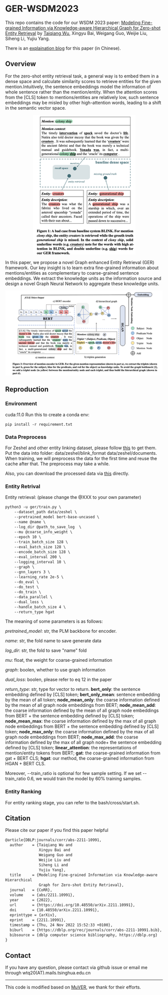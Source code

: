 # GER-WSDM2023
This repo contains the code for our WSDM 2023 paper:
[Modeling Fine-grained Information via Knowledge-aware Hierarchical Graph for Zero-shot Entity Retrieval](https://arxiv.org/pdf/2211.10991v1.pdf?_blank") by [Taiqiang Wu](https://wutaiqiang.github.io?_blank), Xingyu Bai, Weigang Guo, Weijie Liu, Siheng Li, Yujiu Yang.

There is an [explaination blog](https://zhuanlan.zhihu.com/p/587811299?_blank) for this paper (in Chinese).


## Overview
For the zero-shot entity retrieval task, a general way is to embed them in a dense space and calculate similarity scores to retrieve entities for the given mention.Intuitively, the sentence embeddings model the information of whole sentence rather than the mention/entity. When the attention scores from the [CLS] token to mentions/entities are relatively low, such sentence embeddings may be misled by other high-attention words, leading to a shift in the semantic vector space.

<!-- ![动机](motivation.png) -->
<div align=center>
<img src="motivation.png" style="zoom:50%" />
</div>

In this paper, we propose a novel Graph enhanced Entity Retrieval (GER) framework. Our key insight is to learn extra fine-grained information about mentions/entities as complementary to coarse-grained sentence embeddings. We extract the knowledge units as the information source and design a novel Graph Neural Network to aggregate these knowledge units.

![模型](model.png)

## Reproduction
### Environment
cuda:11.0
Run this to create a conda env:
```
pip install -r requirement.txt
```

### Data Preprocess

For Zeshel and other entity linking dataset, please follow [this](https://github.com/facebookresearch/BLINK?_blank) to get them. Put the data into folder: data/zeshel/blink_format  data/zeshel/documents. When training, we will preprocess the data for the first time and reuse the cache after that. The preprocess may take a while. 

Also, you can download the processed data via [this](https://pan.baidu.com/s/1hWIKYPVFqn0zxCJWwJlLgQ?pwd=y41r?_blank) directly.

### Entity Retrival

Entity retrieval: (please change the @XXX to your own parameter) 
```
python3 -u ger/train.py \
    --dataset_path data/zeshel \
    --pretrained_model bert-base-uncased \
    --name @name \
    --log_dir @path_to_save_log  \
    --mu @coarse_info_weight \
    --epoch 10 \
    --train_batch_size 128 \
    --eval_batch_size 128 \
    --encode_batch_size 128 \
    --eval_interval 200 \
    --logging_interval 10 \
    --graph \
    --gnn_layers 3 \
    --learning_rate 2e-5 \
    --do_eval \
    --do_test \
    --do_train \
    --data_parallel \
    --dual_loss \
    --handle_batch_size 4 \
    --return_type hgat 
```
The meaning of some parameters is as follows:

_pretrained_model_: str, the PLM backbone for encoder.

_name_: str, the fold name to save generate data

_log_dir_: str, the fold to save "name" fold

_mu_: float, the weight for coarse-grained information

_graph_: boolen, whether to use graph information

_dual_loss_: boolen, please refer to eq 12 in the paper

_return_type_: str, type for vector to return. __bert_only__: the sentence embedding defined by [CLS] token; __bert_only_mean__: sentence embedding by the mean of all token; __node_mean_only__: the coarse information defined by the mean of all graph node embeddings from BERT; __node_mean_add__: the coarse information defined by the mean of all graph node embeddings from BERT + the sentence embedding defined by [CLS] token; __node_mean_max__: the coarse information defined by the max of all graph node embeddings from BERT + the sentence embedding defined by [CLS] token; __node_max_only__: the coarse information defined by the max of all graph node embeddings from BERT; __node_max_add__: the coarse information defined by the max of all graph node+ the sentence embedding defined by [CLS] token; __linear_attention__: the representations of mention/entity tokens from BERT; __gat__: the coarse-grained information from gat + BERT CLS; __hgat__: our method, the coarse-grained information from HGAN + BERT CLS.

Moreover, --train_ratio is optional for few sample setting. If we set --train_ratio 0.6, we would train the model by 60% training samples.


### Entity Ranking

For entity ranking stage, you can refer to the bash/cross/start.sh.

## Citation

Please cite our paper if you find this paper helpful
```
@article{DBLP:journals/corr/abs-2211-10991,
  author    = {Taiqiang Wu and
               Xingyu Bai and
               Weigang Guo and
               Weijie Liu and
               Siheng Li and
               Yujiu Yang},
  title     = {Modeling Fine-grained Information via Knowledge-aware Hierarchical
               Graph for Zero-shot Entity Retrieval},
  journal   = {CoRR},
  volume    = {abs/2211.10991},
  year      = {2022},
  url       = {https://doi.org/10.48550/arXiv.2211.10991},
  doi       = {10.48550/arXiv.2211.10991},
  eprinttype = {arXiv},
  eprint    = {2211.10991},
  timestamp = {Thu, 24 Nov 2022 15:52:33 +0100},
  biburl    = {https://dblp.org/rec/journals/corr/abs-2211-10991.bib},
  bibsource = {dblp computer science bibliography, https://dblp.org}
}
```

## Contact

If you have any question, please contact via github issue or email me through wtq20(AT).mails.tsinghua.edu.cn 

---
This code is modified based on [MuVER](https://github.com/Alibaba-NLP/MuVER?_blank), we thank for their efforts.
